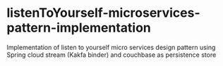 # listenToYourself-microservices-pattern-implementation
Implementation of listen to yourself micro services design pattern using Spring cloud stream (Kakfa binder) and couchbase as persistence store 
